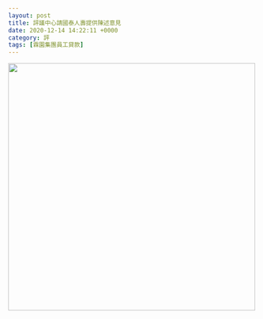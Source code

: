 ```yaml
---
layout: post
title: 評議中心請國泰人壽提供陳述意見
date: 2020-12-14 14:22:11 +0000
category: 評
tags: [霖園集團員工貸款]
---
```


<img src="https://doltegg.github.io/cathax/assets/img/2020/sm01.jpg" style="width:500px"/>
